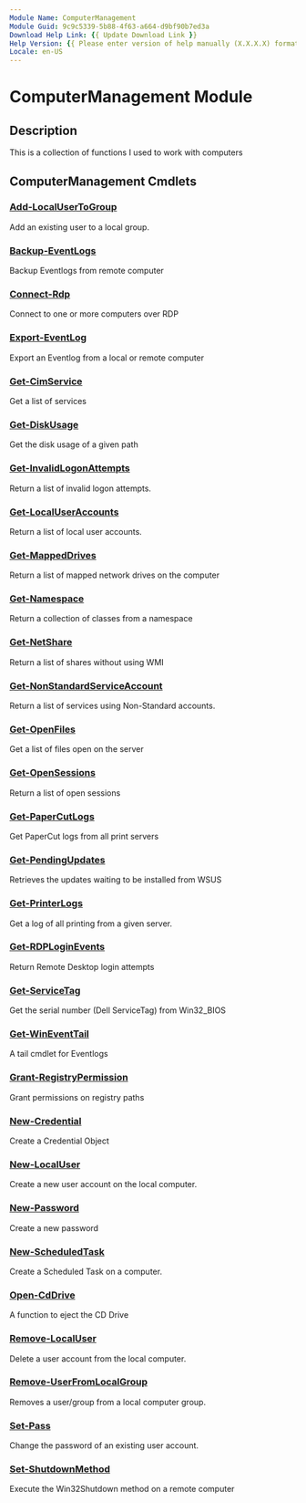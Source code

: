 ```yaml
---
Module Name: ComputerManagement
Module Guid: 9c9c5339-5b88-4f63-a664-d9bf90b7ed3a
Download Help Link: {{ Update Download Link }}
Help Version: {{ Please enter version of help manually (X.X.X.X) format }}
Locale: en-US
---
```


# ComputerManagement Module
## Description
This is a collection of functions I used to work with computers

## ComputerManagement Cmdlets
### [Add-LocalUserToGroup](Add-LocalUserToGroup.md)
Add an existing user to a local group.

### [Backup-EventLogs](Backup-EventLogs.md)
Backup Eventlogs from remote computer

### [Connect-Rdp](Connect-Rdp.md)
Connect to one or more computers over RDP

### [Export-EventLog](Export-EventLog.md)
Export an Eventlog from a local or remote computer

### [Get-CimService](Get-CimService.md)
Get a list of services

### [Get-DiskUsage](Get-DiskUsage.md)
Get the disk usage of a given path

### [Get-InvalidLogonAttempts](Get-InvalidLogonAttempts.md)
Return a list of invalid logon attempts.

### [Get-LocalUserAccounts](Get-LocalUserAccounts.md)
Return a list of local user accounts.

### [Get-MappedDrives](Get-MappedDrives.md)
Return a list of mapped network drives on the computer

### [Get-Namespace](Get-Namespace.md)
Return a collection of classes from a namespace

### [Get-NetShare](Get-NetShare.md)
Return a list of shares without using WMI

### [Get-NonStandardServiceAccount](Get-NonStandardServiceAccount.md)
Return a list of services using Non-Standard accounts.

### [Get-OpenFiles](Get-OpenFiles.md)
Get a list of files open on the server

### [Get-OpenSessions](Get-OpenSessions.md)
Return a list of open sessions

### [Get-PaperCutLogs](Get-PaperCutLogs.md)
Get PaperCut logs from all print servers

### [Get-PendingUpdates](Get-PendingUpdates.md)
Retrieves the updates waiting to be installed from WSUS

### [Get-PrinterLogs](Get-PrinterLogs.md)
Get a log of all printing from a given server.

### [Get-RDPLoginEvents](Get-RDPLoginEvents.md)
Return Remote Desktop login attempts

### [Get-ServiceTag](Get-ServiceTag.md)
Get the serial number (Dell ServiceTag) from Win32_BIOS

### [Get-WinEventTail](Get-WinEventTail.md)
A tail cmdlet for Eventlogs

### [Grant-RegistryPermission](Grant-RegistryPermission.md)
Grant permissions on registry paths

### [New-Credential](New-Credential.md)
Create a Credential Object

### [New-LocalUser](New-LocalUser.md)
Create a new user account on the local computer.

### [New-Password](New-Password.md)
Create a new password

### [New-ScheduledTask](New-ScheduledTask.md)
Create a Scheduled Task on a computer.

### [Open-CdDrive](Open-CdDrive.md)
A function to eject the CD Drive

### [Remove-LocalUser](Remove-LocalUser.md)
Delete a user account from the local computer.

### [Remove-UserFromLocalGroup](Remove-UserFromLocalGroup.md)
Removes a user/group from a local computer group.

### [Set-Pass](Set-Pass.md)
Change the password of an existing user account.

### [Set-ShutdownMethod](Set-ShutdownMethod.md)
Execute the Win32Shutdown method on a remote computer

